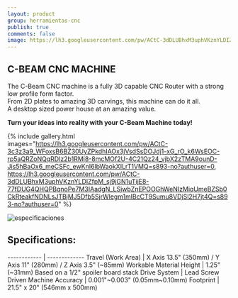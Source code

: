 ```yaml
---
layout: product
group: herramientas-cnc
publish: true
comments: false
image: https://lh3.googleusercontent.com/pw/ACtC-3dDLUBhxM3uphVKznYLDIZfpM_sj9jGN1uTijE8-77fDUG4QHQPBqnoPe7M3IAadgN_LSjwbZnEPOOGhWeNIzMiqUmeBZSb0CkRteakfNDNLsJTBjMJ5Dfb5SjrWlegm1mlBcCT9Sumu8VDjSl2H7jt4Q=s893-no?authuser=0
---
```


## C-BEAM CNC MACHINE

The C-Beam CNC machine is a fully 3D capable CNC Router with a strong low profile form factor.   
From 2D plates to amazing 3D carvings, this machine can do it all.   
A desktop sized power house at an amazing value.   

**Turn your ideas into reality with your C-Beam Machine today!**

{% include gallery.html images="https://lh3.googleusercontent.com/pw/ACtC-3c3z3a9_WFoxsB6BZ30UyZPkdhIAOx3jVsdSsDOJdj1-xG_rO_k6WsEOC-rp5aQRZoNQqRDIz2b1RMj8-8mcMOf2U-4C21Qz24_vjbX2zTMA9ounD-Jis5hBaOx6_meCSFc_ewKnI6lbWaokXILrT1VMQ=s893-no?authuser=0, https://lh3.googleusercontent.com/pw/ACtC-3dDLUBhxM3uphVKznYLDIZfpM_sj9jGN1uTijE8-77fDUG4QHQPBqnoPe7M3IAadgN_LSjwbZnEPOOGhWeNIzMiqUmeBZSb0CkRteakfNDNLsJTBjMJ5Dfb5SjrWlegm1mlBcCT9Sumu8VDjSl2H7jt4Q=s893-no?authuser=0" %}

![especificaciones](https://lh3.googleusercontent.com/pw/ACtC-3dYSpFndMX6yg3XTlplFl8nqeCdqAST8tgOUO7vPGpCL53QRD3iGjvbJr0W-iK6Q9IcfWox3xVKo-l0Fe4W0lKIJhROgWPqR7lKrIOzj38h_1_B-_usciJZVu4ws3xgz2jld50CdrWbCasDlDkqYrVs-w=w1612-h954-no?authuser=0)

## Specifications:

------------ | -------------
Travel (Work Area) | X Axis 13.5" (350mm) / Y Axis 11" (280mm) / Z Axis 3.5" (~85mm)
Workable Material Height | 1.25" (~31mm) Based on a 1/2" spoiler board stack
Drive System | Lead Screw Driven
Machine Accuracy | 0.001"~0.003" (0.05mm~0.10mm)
Footprint | 21.5" x 20" (546mm x 500mm)
